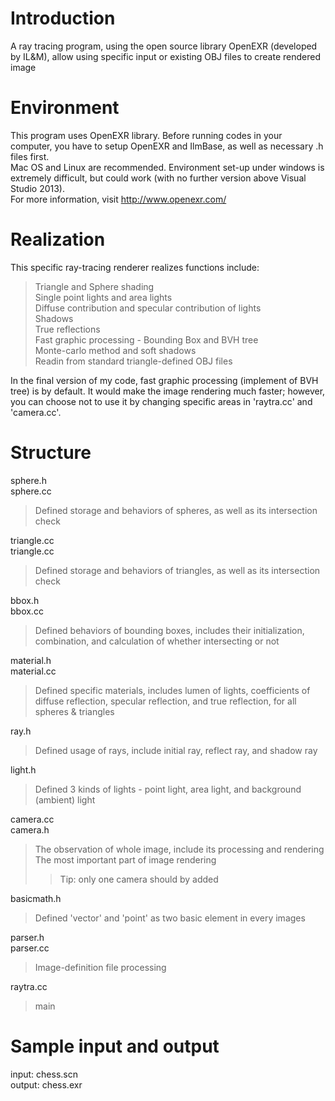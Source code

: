 # Introduction

A ray tracing program, using the open source library OpenEXR (developed by IL&M), allow using specific input or existing OBJ files to create rendered image

# Environment

This program uses OpenEXR library. Before running codes in your computer, you have to setup OpenEXR and IlmBase, as well as necessary .h files first.<br>
Mac OS and Linux are recommended. Environment set-up under windows is extremely difficult, but could work (with no further version above Visual Studio 2013).<br>
For more information, visit http://www.openexr.com/ <br>

# Realization

This specific ray-tracing renderer realizes functions include:<br>
>Triangle and Sphere shading<br>
>Single point lights and area lights<br>
>Diffuse contribution and specular contribution of lights<br>
>Shadows<br>
>True reflections<br>
>Fast graphic processing - Bounding Box and BVH tree<br>
>Monte-carlo method and soft shadows<br>
>Readin from standard triangle-defined OBJ files<br>

In the final version of my code, fast graphic processing (implement of BVH tree) is by default. It would make the image rendering much faster; however, you can choose not to use it by changing specific areas in 'raytra.cc' and 'camera.cc'.

# Structure

sphere.h<br>
sphere.cc<br>
> Defined storage and behaviors of spheres, as well as its intersection check<br>

triangle.cc<br>
triangle.cc<br>
> Defined storage and behaviors of triangles, as well as its intersection check<br>

bbox.h<br>
bbox.cc<br>
> Defined behaviors of bounding boxes, includes their initialization, combination, and calculation of whether intersecting or not<br>

material.h<br>
material.cc<br>
> Defined specific materials, includes lumen of lights, coefficients of diffuse reflection, specular reflection, and true reflection, for all spheres & triangles<br>

ray.h<br>
> Defined usage of rays, include initial ray, reflect ray, and shadow ray<br>

light.h<br>
> Defined 3 kinds of lights - point light, area light, and background (ambient) light<br>

camera.cc<br>
camera.h<br>
> The observation of whole image, include its processing and rendering<br>
> The most important part of image rendering<br>
>> Tip: only one camera should by added<br>

basicmath.h<br>
> Defined 'vector' and 'point' as two basic element in every images<br>

parser.h<br>
parser.cc<br>
> Image-definition file processing<br>

raytra.cc<br>
> main

# Sample input and output

input: chess.scn<br>
output: chess.exr
